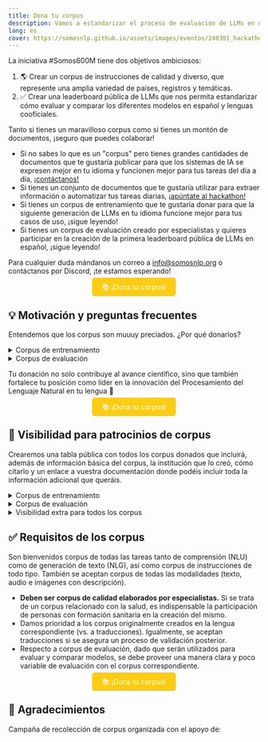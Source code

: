 ```yaml
---
title: Dona tu corpus
description: Vamos a estandarizar el proceso de evaluación de LLMs en nuestras lenguas y necesitamos tu ayuda
lang: es
cover: https://somosnlp.github.io/assets/images/eventos/240301_hackathon.jpg
---
```


La iniciativa #Somos600M tiene dos objetivos ambiciosos:
1. 🌎 Crear un corpus de instrucciones de calidad y diverso, que represente una amplia variedad de países, registros y temáticas. 
2. ✅ Crear una leaderboard pública de LLMs que nos permita estandarizar cómo evaluar y comparar los diferentes modelos en español y lenguas cooficiales.

Tanto si tienes un maravilloso corpus como si tienes un montón de documentos, ¡seguro que puedes colaborar!

- Si no sabes lo que es un "corpus" pero tienes grandes cantidades de documentos que te gustaría publicar para que los sistemas de IA se expresen mejor en tu idioma y funcionen mejor para tus tareas del día a día, [¡contáctanos!](mailto:info@somosnlp.org)
- Si tienes un conjunto de documentos que te gustaría utilizar para extraer información o automatizar tus tareas diarias, [¡apúntate al hackathon!](https://hackathonsomosnlp2024.eventbrite.com/?aff=w)
- Si tienes un corpus de entrenamiento que te gustaría donar para que la siguiente generación de LLMs en tu idioma funcione mejor para tus casos de uso, ¡sigue leyendo!
- Si tienes un corpus de evaluación creado por especialistas y quieres participar en la creación de la primera leaderboard pública de LLMs en español, ¡sigue leyendo!

Para cualquier duda mándanos un correo a info@somosnlp.org o contáctanos por Discord, ¡te estamos esperando!

<center><a href="https://forms.gle/74ZM6wnW6Zp8oXMV8" target="_blank" style="background-color:#FACC15; color:white; padding:10px 20px; text-decoration:none; border-radius:5px;">📚 ¡Dona tu corpus!</a></center>

## 💡 Motivación y preguntas frecuentes

Entendemos que los corpus son muuuy preciados. ¿Por qué donarlos?

<details>
<summary>Corpus de entrenamiento</summary>

Tu contribución es clave para la creación de un corpus de instrucciones público, diverso y de calidad, que servirá como referente en el campo.

1. Los LLMs open-source que entrene la comunidad obtendrán mejores resultados en tus casos de uso. ¡El modelo de partida sobre el que hacer tus adaptaciones será de mayor calidad!

2. Al donar un corpus, se incluirá su cita correspondiente en la tabla y tu organización se convertirá en patrocinadora del Hackathon #Somos600M, ¡lee a continuación todos los beneficios que esto conlleva!

</details>

<details>
<summary>Corpus de evaluación</summary>

<!-- Invitamos a especialistas, empresas y grupos de investigación a ser parte de este increíble (y muy necesario) avance donando datos. -->
Tu contribución es clave para la creación de una leaderboard pública y unificada, que servirá como referente en el campo.

1. Al donar, tienes la oportunidad única de moldear el futuro de la evaluación de los LLMs en español y lenguas cooficiales, estableciendo nuevos estándares de calidad y rendimiento.

2. Te permitirá mostrar a toda la comunidad cómo se comparan vuestros modelos con el mercado con una mayor fiabilidad, dado que los resultados serán publicados por una entidad imparcial.

3. Al optar por donar solo la parte de evaluación, mantienes tu ventaja competitiva con la parte de entrenamiento en privado. Publicar en la leaderboard tus resultados no implica que la comunidad tenga acceso a tus modelos.

4. Al donar un corpus, se incluirá su cita correspondiente en la cita de la leaderboard y tu organización se convertirá en patrocinadora del Hackathon #Somos600M, ¡lee a continuación todos los beneficios que esto conlleva!

</details>

Tu donación no solo contribuye al avance científico, sino que también fortalece tu posición como líder en la innovación del Procesamiento del Lenguaje Natural en tu lengua 💪

<center><a href="https://forms.gle/74ZM6wnW6Zp8oXMV8" target="_blank" style="background-color:#FACC15; color:white; padding:10px 20px; text-decoration:none; border-radius:5px;">📚 ¡Dona tu corpus!</a></center>

## 📸 Visibilidad para patrocinios de corpus

Crearemos una tabla pública con todos los corpus donados que incluirá, además de información básica del corpus, la institución que lo creó, cómo citarlo y un enlace a vuestra documentación donde podéis incluir toda la información adicional que queráis.

<details>
<summary>Corpus de entrenamiento</summary>

Animaremos a los equipos participantes en el hackathon a utilizar tu corpus en sus proyectos, lo que le dará visibilidad y favorecerá que se utilice en proyectos con impacto social 💛

</details>

<details>
<summary>Corpus de evaluación</summary>

Al igual que en la [Open LLM Leaderboard](https://huggingface.co/spaces/HuggingFaceH4/open_llm_leaderboard), se incluirá la cita de tu corpus en la cita de la leaderboard. Además, se citará el corpus en el artículo que publiquemos describiendo el proceso de creación de la leaderboard 📝

</details>

<details>
<summary>Visibilidad extra para todos los corpus</summary>

- Logo en la página web del hackathon y la de registro: tamaño L
- Logo en la página "Comunidad": primera categoría
- Agradecimiento en la sección "Comunidad" a las personas que crearon el corpus
- Agradecimiento en RRSS: a la entidad y en particular a las personas que crearon el corpus
- Etiquetas en posts: mínimo 10
- Artículo de blog promocional sobre la creación del corpus
- Charla promocional (max 45') sobre la creación del corpus
- Vídeo promocional (3') sobre la empresa o grupo de investigación
- Mención en un artículo describiendo los patrocinios del hackathon
- Mención en directo en la inauguración y clausura del hackathon

Todos los beneficios son opcionales, elige los que más te gusten. Si tienes otras propuestas será un placer escucharlas.
</details>

## ✅ Requisitos de los corpus

Son bienvenidos corpus de todas las tareas tanto de comprensión (NLU) como de generación de texto (NLG), así como corpus de instrucciones de todo tipo. También se aceptan corpus de todas las modalidades (texto, audio e imágenes con descripción).

- **Deben ser corpus de calidad elaborados por especialistas.** Si se trata de un corpus relacionado con la salud, es indispensable la participación de personas con formación sanitaria en la creación del mismo.
- Damos prioridad a los corpus originalmente creados en la lengua correspondiente (vs. a traducciones). Igualmente, se aceptan traducciones si se asegura un proceso de validación posterior.
- Respecto a corpus de evaluación, dado que serán utilizados para evaluar y comparar modelos, se debe proveer una manera clara y poco variable de evaluación con el corpus correspondiente.

<center><a href="https://forms.gle/74ZM6wnW6Zp8oXMV8" target="_blank" style="background-color:#FACC15; color:white; padding:10px 20px; text-decoration:none; border-radius:5px;">📚 ¡Dona tu corpus!</a></center>

## 🙌 Agradecimientos

Campaña de recolección de corpus organizada con el apoyo de:

<div style="display: grid; grid-template-columns: repeat(3, 1fr); gap: 10px 50px; justify-items: center; align-items: center;">

<SponsorInfo sponsor="Instituto de Ingeniería del Conocimiento" url="http://somosnlp.org/patrocinios/iic"
logo="https://somosnlp.github.io/assets/images/patrocinios/iic.bmp"
logo_dark="https://somosnlp.github.io/assets/images/patrocinios/iic_dark.bmp" />

<SponsorInfo sponsor="Sociedad Española para el Procesamiento del Lenguaje Natural" url="https://www.sepln.org"
logo="https://somosnlp.github.io/assets/images/patrocinios/SEPLN.png"
logo_dark="https://somosnlp.github.io/assets/images/patrocinios/SEPLN.png" />

<SponsorInfo sponsor="LenguajeNatural.AI" url="https://lenguajenatural.ai"
logo="https://somosnlp.github.io/assets/images/patrocinios/LenguajeNaturalAI.jpeg"
logo_dark="https://somosnlp.github.io/assets/images/patrocinios/LenguajeNaturalAI.jpeg" />

</div>
